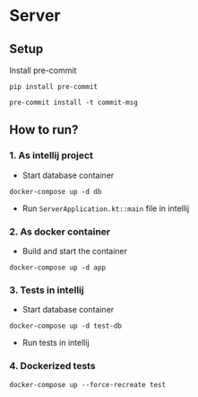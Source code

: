 # Server

## Setup

Install pre-commit

```
pip install pre-commit
```

```
pre-commit install -t commit-msg
```

## How to run?

### 1. As intellij project

- Start database container

```
docker-compose up -d db
```

- Run `ServerApplication.kt::main` file in intellij

### 2. As docker container

- Build and start the container

```
docker-compose up -d app
```

### 3. Tests in intellij

- Start database container

```
docker-compose up -d test-db
```

- Run tests in intellij

### 4. Dockerized tests

```
docker-compose up --force-recreate test
```
